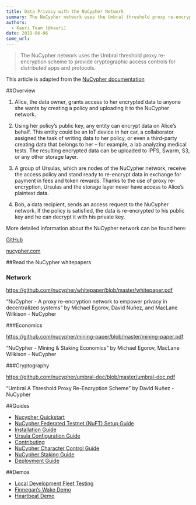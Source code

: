 ```yaml
---
title: Data Privacy with the NuCypher Network
summary: The NuCypher network uses the Umbral threshold proxy re-encryption scheme to provide cryptographic access controls for distributed apps and protocols. This article is adapted from the NuCypher documentationOverview Alice, the data owner, grants access to her encrypted data to anyone she wants by creating a policy and uploading it to the NuCypher network. Using her policy’s public key, any entity can encrypt data on Alice’s behalf. This entity could be an IoT device in her car, a collaborator ass
authors:
  - Kauri Team (@kauri)
date: 2019-06-06
some_url: 
---
```


> The NuCypher network uses the Umbral threshold proxy re-encryption scheme to provide cryptographic access controls for distributed apps and protocols.

This article is adapted from the [NuCypher documentation](https://docs.nucypher.com/en/latest/)

##Overview

1. Alice, the data owner, grants access to her encrypted data to anyone she wants by creating a policy and uploading it to the NuCypher network.

2. Using her policy’s public key, any entity can encrypt data on Alice’s behalf. This entity could be an IoT device in her car, a collaborator assigned the task of writing data to her policy, or even a third-party creating data that belongs to her – for example, a lab analyzing medical tests. The resulting encrypted data can be uploaded to IPFS, Swarm, S3, or any other storage layer.

3. A group of Ursulas, which are nodes of the NuCypher network, receive the access policy and stand ready to re-encrypt data in exchange for payment in fees and token rewards. Thanks to the use of proxy re-encryption, Ursulas and the storage layer never have access to Alice’s plaintext data.

4. Bob, a data recipient, sends an access request to the NuCypher network. If the policy is satisfied, the data is re-encrypted to his public key and he can decrypt it with his private key.

More detailed information about the NuCypher network can be found here:

[GitHub](https://www.github.com/nucypher/nucypher)

[nucypher.com](https://www.nucypher.com/)

##Read the NuCypher whitepapers

### Network

https://github.com/nucypher/whitepaper/blob/master/whitepaper.pdf

“NuCypher - A proxy re-encryption network to empower privacy in decentralized systems” by Michael Egorov, David Nuñez, and MacLane Wilkison - NuCypher

###Economics

https://github.com/nucypher/mining-paper/blob/master/mining-paper.pdf

“NuCypher - Mining & Staking Economics” by Michael Egorov, MacLane Wilkison - NuCypher

###Cryptography

https://github.com/nucypher/umbral-doc/blob/master/umbral-doc.pdf

“Umbral A Threshold Proxy Re-Encryption Scheme” by David Nuñez - NuCypher

##Guides

- [Nucypher Quickstart](https://docs.nucypher.com/en/latest/guides/quickstart.html)
- [NuCypher Federated Testnet (NuFT) Setup Guide](https://docs.nucypher.com/en/latest/guides/federated_testnet_guide.html)
- [Installation Guide](https://docs.nucypher.com/en/latest/guides/installation_guide.html)
- [Ursula Configuration Guide](https://docs.nucypher.com/en/latest/guides/ursula_configuration_guide.html)
- [Contributing](https://docs.nucypher.com/en/latest/guides/contribution_guide.html)
- [NuCypher Character Control Guide](https://docs.nucypher.com/en/latest/guides/character_control_guide.html)
- [NuCypher Staking Guide](https://docs.nucypher.com/en/latest/guides/staking_guide.html)
- [Deployment Guide](https://docs.nucypher.com/en/latest/guides/deployment_guide.html)

##Demos

- [Local Development Fleet Testing](https://docs.nucypher.com/en/latest/demos/local_fleet_demo.html)
- [Finnegan’s Wake Demo](https://docs.nucypher.com/en/latest/demos/finnegans_wake_demo.html)
- [Heartbeat Demo](https://docs.nucypher.com/en/latest/demos/heartbeat_demo.html)
